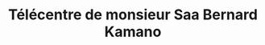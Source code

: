 ---
title: "Télécentre de monsieur Saa Bernard Kamano"
url: /nongoa/telecentre-de-monsieur-saa-bernard-kamano/
shop: Handy
---